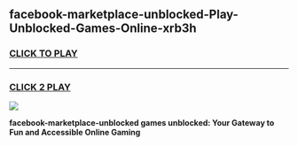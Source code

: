 
## facebook-marketplace-unblocked-Play-Unblocked-Games-Online-xrb3h
<h3>
<a href="https://premium76.site?title=facebook-marketplace-unblocked&ref=25A">CLICK TO PLAY</a></h3>
<hr>

<h3>
<a href="https://premium76.site?title=facebook-marketplace-unblocked&ref=25A">CLICK 2 PLAY</a>
  
</h3>

<a href="https://premium76.site?title=facebook-marketplace-unblocked&ref=25A"><img src="https://clearcache.store/games.png"></a>


**facebook-marketplace-unblocked games unblocked: Your Gateway to Fun and Accessible Online Gaming**
